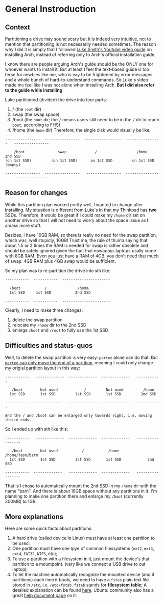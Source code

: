 
# General Instroduction
## Context
Partitioning a drive may sound scary but it is indeed very intuitive, not to mention that partitioning is not necessarily needed sometimes. The reason why I did it is simply that I followed [Luke Smith's Youtube video guide](https://youtu.be/4PBqpX0_UOc) on installing Arch, instead of referring only to Arch's official installation guide. 

I know there are people arguing Arch's guide should be the ONLY one for whoever wants to install it. But at least I feel the text-based guide is too terse for newbies like me, who is eay to be frightened by error messages and a whole bunch of hard-to-understand commands. So Luke's video made me feel like I was not alone when installing Arch. **But I did also refer to the guide while installing**. 

Luke partitioned (divided) the drive into four parts:
1. /      (the `root` dir)
2. swap   (the swap space)
3. /boot  (the `boot` dir; the `/` means users still need to be in the `/` dir to reach `boot`, according to FHS) 
4. /home  (the `home` dir)
Therefore, the single disk would visually be like:

```
----------------  ----------------  -----------------  ----------------   ----------------

    /boot               swap             /                  /home             2nd SSD
(on 1st SSD)         (on 1st SSD)      on 1st SSD         on 1st SSD           (empty)

----------------  ----------------   ----------------  ----------------   ----------------
```

## Reason for changes
While this partition plan worked pretty well, I wanted to change after installing. My situation is different from Luke's in that my Thinkpad has **two** SSDs. Therefore, it would be great if I could make my `/home` dir set on another drive so that I will not need to worry about the space issue as I amass more stuff. 

Besides, I have 16GB RAM, so there is really no need for the swap partition, which was, well stupidly, 16GB! Trust me, the rule of thumb saying that about 1.5 or 2 times the RAM is needed for swap is rather obsolete and should be safely ignored given the fact that nowadays laptops usally come with 8GB RAM. Even you just have a RAM of 4GB, you don't need that much of swap. 4GB RAM plus 4GB swap would be sufficient. 

So my plan was to re-partition the drive into sth like:
```
-----------  -----------  ---------------------- 

  /boot           /              /homm
  1st SSD     1st SSD           2nd SSD

-----------  -----------  ---------------------- 
```

Clearly, I need to make three changes:
1. delete the swap partition
2. relocate my `/home` dir to the 2nd SSD
3. enlarge `/boot` and `/root` to fully use the 1st SSD

## Difficulties and status-quos
Well, to delete the swap partition is very easy: `parted` alone can do that. But [`parted` can only move the end of a partition](https://wiki.archlinux.org/index.php/Parted#Resizing_partitions), meaning I could only change my origial partition layout in this way:
```
-----------   -------------  -------------  -------------   -----------

   /boot        Not used            /         Not used         /home
  1st SSD       1st SSD         1st SSD       1st SSD         2nd SSD

-----------  -------------   -------------  -------------   -----------

And the / and /boot can be enlarged only towards right, i.e. moving theird ends.
```

So I ended up with sth like this:
```
-----------   -------------  -------------  -------------   -----------------

   /boot        Not used           /           /home         /home/leon/barn
  1st SSD       1st SSD         1st SSD       1st SSD            2nd SSD

-----------  -------------   -------------  -------------   -----------------

```

That is I chose to automatically mount the 2nd SSD in my `/home` dir with the name "barn". And there is about 16GB space without any partitions in it. I'm planning to make one partition there and enlarge my `/boot` (currently 300MB) to 1GB. 

## More explanations
Here are some quick facts about partitions:
1. A hard drive (called device in Linux) must have at least one partition to be used;
2. One partition must have one tpye of common filessystems (`ext2`, `ext3`, `ext4`, `FAT32`, `NTFS`, etc);
3. To use a partition with a filesystem in it, just mount the device's that partition to a mountpoint. (very like we connect a USB drive to out laptop);
4. To let the machine automatically recognize the mounted device (and it partitions) each time it boots, we need to have a `fstab` plain text file stored in `/etc`, i.e. `/etc/fstab`. `fstab` stands for **filesystem table**; A detailed explanation can be found [here](https://download.tuxfamily.org/linuxvillage/Informatique/Fstab/fstab.html). Ubuntu community also has a great [help document page](https://help.ubuntu.com/community/Fstab) on it.  
